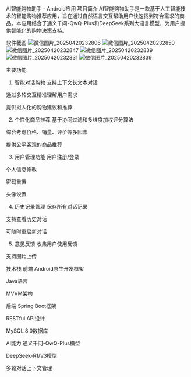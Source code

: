 AI智能购物助手 - Android应用
项目简介
AI智能购物助手是一款基于人工智能技术的智能购物推荐应用，旨在通过自然语言交互帮助用户快速找到符合需求的商品。本应用结合了通义千问-QwQ-Plus和DeepSeek系列大语言模型，为用户提供智能化的购物决策支持。

软件截图
![微信图片_20250420232806](https://github.com/user-attachments/assets/1e5351ac-4556-4a16-abd9-14c235db1b4c)
![微信图片_20250420232850](https://github.com/user-attachments/assets/2df9802b-0bb8-41d0-a436-61368e930b0a)
![微信图片_20250420232847](https://github.com/user-attachments/assets/b6cd42ed-347c-4314-9511-feb34631a505)
![微信图片_20250420232839](https://github.com/user-attachments/assets/c408bfd6-7e78-44b2-9a8a-85e21366a67b)
![微信图片_20250420232831](https://github.com/user-attachments/assets/9314b6a2-f811-4a94-9515-ea29defab124)
![微信图片_20250420232839](https://github.com/user-attachments/assets/56838a34-4c1a-4ba3-be0a-30d8617e66f0)


主要功能
1. 智能对话购物
支持上下文长文本对话

通过多轮交互精准理解用户需求

提供拟人化的购物建议和推荐

2. 个性化商品推荐
基于协同过滤和多维度加权评分算法

综合考虑价格、销量、评价等多因素

提供公平客观的商品推荐

3. 用户管理功能
用户注册/登录

个人信息修改

密码重置

头像设置

4. 历史记录管理
保存所有对话记录

支持查看历史对话

可随时重启新对话

5. 意见反馈
收集用户使用反馈

支持图片上传

技术栈
前端
Android原生开发框架

Java语言

MVVM架构


后端
Spring Boot框架

RESTful API设计

MySQL 8.0数据库

AI能力
通义千问-QwQ-Plus模型

DeepSeek-R1/V3模型

多轮对话上下文管理
